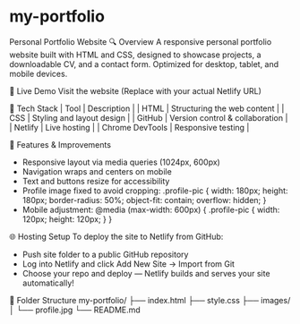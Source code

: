 # my-portfolio
Personal Portfolio Website
🔍 Overview
A responsive personal portfolio website built with HTML and CSS, designed to showcase projects, a downloadable CV, and a contact form. Optimized for desktop, tablet, and mobile devices.

🚀 Live Demo
Visit the website
(Replace with your actual Netlify URL)

🧰 Tech Stack
| Tool | Description | 
| HTML | Structuring the web content | 
| CSS | Styling and layout design | 
| GitHub | Version control & collaboration | 
| Netlify | Live hosting | 
| Chrome DevTools | Responsive testing | 



📱 Features & Improvements
- Responsive layout via media queries (1024px, 600px)
- Navigation wraps and centers on mobile
- Text and buttons resize for accessibility
- Profile image fixed to avoid cropping:
.profile-pic {
  width: 180px;
  height: 180px;
  border-radius: 50%;
  object-fit: contain;
  overflow: hidden;
}
- Mobile adjustment:
@media (max-width: 600px) {
  .profile-pic {
    width: 120px;
    height: 120px;
  }
}



🌐 Hosting Setup
To deploy the site to Netlify from GitHub:
- Push site folder to a public GitHub repository
- Log into Netlify and click Add New Site → Import from Git
- Choose your repo and deploy — Netlify builds and serves your site automatically!

📂 Folder Structure
my-portfolio/
├── index.html
├── style.css
├── images/
│   └── profile.jpg
└── README.md





